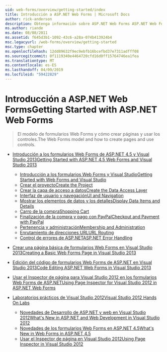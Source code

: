 ```yaml
---
uid: web-forms/overview/getting-started/index
title: Introducción a ASP.NET Web Forms | Microsoft Docs
author: rick-anderson
description: Obtenga información sobre ASP.NET Web Forms ASP.NET Web Forms le permite crear sitios Web dinámicos con un modelo conocido de arrastrar y colocar, controlado por eventos. Una superficie de diseño y hund...
ms.author: riande
ms.date: 08/08/2011
ms.assetid: f645d3b1-1092-43c6-a28a-074b413924b4
msc.legacyurl: /web-forms/overview/getting-started
msc.type: chapter
ms.openlocfilehash: 12dd89632f9ec9ebfb16bcefbd37e7311adfff08
ms.sourcegitcommit: 0f1119340e4464720cfd16d0ff15764746ea1fea
ms.translationtype: MT
ms.contentlocale: es-ES
ms.lasthandoff: 04/09/2019
ms.locfileid: "59422829"
---
```

# <a name="getting-started-with-aspnet-web-forms"></a><span data-ttu-id="4113d-104">Introducción a ASP.NET Web Forms</span><span class="sxs-lookup"><span data-stu-id="4113d-104">Getting Started with ASP.NET Web Forms</span></span>

> <span data-ttu-id="4113d-105">El modelo de formularios Web Forms y cómo crear páginas y usar los controles.</span><span class="sxs-lookup"><span data-stu-id="4113d-105">The Web Forms model and how to create pages and use controls.</span></span>


- [<span data-ttu-id="4113d-106">Introducción a los formularios Web Forms de ASP.NET 4.5 y Visual Studio 2013</span><span class="sxs-lookup"><span data-stu-id="4113d-106">Getting Started with ASP.NET 4.5 Web Forms and Visual Studio 2013</span></span>](getting-started-with-aspnet-45-web-forms/index.md)

    - [<span data-ttu-id="4113d-107">Introducción a los formularios Web Forms y Visual Studio</span><span class="sxs-lookup"><span data-stu-id="4113d-107">Getting Started with Web Forms and Visual Studio</span></span>](getting-started-with-aspnet-45-web-forms/introduction-and-overview.md)
    - [<span data-ttu-id="4113d-108">Crear el proyecto</span><span class="sxs-lookup"><span data-stu-id="4113d-108">Create the Project</span></span>](getting-started-with-aspnet-45-web-forms/create-the-project.md)
    - [<span data-ttu-id="4113d-109">Crear la capa de acceso a datos</span><span class="sxs-lookup"><span data-stu-id="4113d-109">Create the Data Access Layer</span></span>](getting-started-with-aspnet-45-web-forms/create_the_data_access_layer.md)
    - [<span data-ttu-id="4113d-110">Interfaz de usuario y navegación</span><span class="sxs-lookup"><span data-stu-id="4113d-110">UI and Navigation</span></span>](getting-started-with-aspnet-45-web-forms/ui_and_navigation.md)
    - [<span data-ttu-id="4113d-111">Mostrar los elementos de datos y los detalles</span><span class="sxs-lookup"><span data-stu-id="4113d-111">Display Data Items and Details</span></span>](getting-started-with-aspnet-45-web-forms/display_data_items_and_details.md)
    - [<span data-ttu-id="4113d-112">Carro de la compra</span><span class="sxs-lookup"><span data-stu-id="4113d-112">Shopping Cart</span></span>](getting-started-with-aspnet-45-web-forms/shopping-cart.md)
    - [<span data-ttu-id="4113d-113">Finalización de la compra y pago con PayPal</span><span class="sxs-lookup"><span data-stu-id="4113d-113">Checkout and Payment with PayPal</span></span>](getting-started-with-aspnet-45-web-forms/checkout-and-payment-with-paypal.md)
    - [<span data-ttu-id="4113d-114">Pertenencia y administración</span><span class="sxs-lookup"><span data-stu-id="4113d-114">Membership and Administration</span></span>](getting-started-with-aspnet-45-web-forms/membership-and-administration.md)
    - [<span data-ttu-id="4113d-115">Enrutamiento de direcciones URL</span><span class="sxs-lookup"><span data-stu-id="4113d-115">URL Routing</span></span>](getting-started-with-aspnet-45-web-forms/url-routing.md)
    - [<span data-ttu-id="4113d-116">Control de errores de ASP.NET</span><span class="sxs-lookup"><span data-stu-id="4113d-116">ASP.NET Error Handling</span></span>](getting-started-with-aspnet-45-web-forms/aspnet-error-handling.md)
- [<span data-ttu-id="4113d-117">Crear una página básica de formularios Web Forms en Visual Studio 2013</span><span class="sxs-lookup"><span data-stu-id="4113d-117">Creating a Basic Web Forms Page in Visual Studio 2013</span></span>](creating-a-basic-web-forms-page.md)
- [<span data-ttu-id="4113d-118">Edición del código de formularios Web Forms de ASP.NET en Visual Studio 2013</span><span class="sxs-lookup"><span data-stu-id="4113d-118">Code Editing ASP.NET Web Forms in Visual Studio 2013</span></span>](code-editing-in-web-forms-pages.md)
- [<span data-ttu-id="4113d-119">Usar el Inspector de página para Visual Studio 2012 en los formularios Web Forms de ASP.NET</span><span class="sxs-lookup"><span data-stu-id="4113d-119">Using Page Inspector for Visual Studio 2012 in ASP.NET Web Forms</span></span>](using-page-inspector-in-a-visual-studio-11-beta-web-forms-project.md)
- [<span data-ttu-id="4113d-120">Laboratorios prácticos de Visual Studio 2012</span><span class="sxs-lookup"><span data-stu-id="4113d-120">Visual Studio 2012 Hands On Labs</span></span>](hands-on-labs/index.md)

    - [<span data-ttu-id="4113d-121">Novedades de Desarrollo de ASP.NET y web en Visual Studio 2012</span><span class="sxs-lookup"><span data-stu-id="4113d-121">What's New in ASP.NET and Web Development in Visual Studio 2012</span></span>](hands-on-labs/whats-new-in-aspnet-and-web-development-in-visual-studio-2012.md)
    - [<span data-ttu-id="4113d-122">Novedades de los formularios Web Forms en ASP.NET 4.5</span><span class="sxs-lookup"><span data-stu-id="4113d-122">What's New in Web Forms in ASP.NET 4.5</span></span>](hands-on-labs/whats-new-in-web-forms-in-aspnet-45.md)
    - [<span data-ttu-id="4113d-123">Usar el Inspector de página en Visual Studio 2012</span><span class="sxs-lookup"><span data-stu-id="4113d-123">Using Page Inspector in Visual Studio 2012</span></span>](hands-on-labs/using-page-inspector-in-visual-studio-2012.md)
